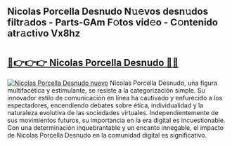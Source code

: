 ## Nicolas Porcella Desnudo N𝚞𝚎vos desn𝚞dos filtr𝚊dos - Parts-GAm F𝚘tos vid𝚎o - C𝚘ntenido atr𝚊ctivo Vx8hz

# <h2><a href="http://mb7vxb.tromn.icu/?c=Nicolas+Porcella+Desnudo">🔗👉👉👉 Nicolas Porcella Desnudo 🔗🔗</a></h2>

[![Nicolas Porcella Desnudo nuevo](https://i.imgur.com/pEAQMta.gif)](http://mb7vxb.tromn.icu/?c=Nicolas+Porcella+Desnudo)
Nicolas Porcella Desnudo, una figura multifacética y estimulante, se resiste a la categorización simple. Su innovador estilo de comunicación en línea ha cautivado y enfurecido a los espectadores, encendiendo debates sobre ética, individualidad y la naturaleza evolutiva de las sociedades virtuales. Independientemente de sus movimientos futuros, su importancia en la era digital es incuestionable. Con una determinación inquebrantable y un encanto innegable, el impacto de Nicolas Porcella Desnudo en la comunidad digital es significativo.
